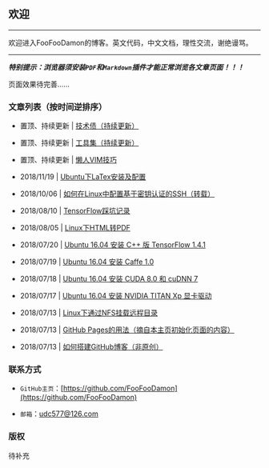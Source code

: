 <meta http-equiv="Content-Type" content="text/html; charset=utf-8">

## 欢迎

---------------------------------------------------------------------------

欢迎进入FooFooDamon的博客。英文代码，中文文档，理性交流，谢绝谩骂。

---------------------------------------------------------------------------

***特别提示：浏览器须安装`PDF`和`Markdown`插件才能正常浏览各文章页面！！！***

页面效果待完善……

### 文章列表（按时间逆排序）

* 置顶、持续更新 | <a href="技术债（持续更新）.md">技术债（持续更新）</a>

* 置顶、持续更新 | <a href="工具集（持续更新）.md">工具集（持续更新）</a>

* 置顶、持续更新 | <a href="懒人VIM技巧.md">懒人VIM技巧</a>

* 2018/11/19 | <a href="Ubuntu下LaTex安装及配置.md">Ubuntu下LaTex安装及配置</a>

* 2018/10/06 | <a href="如何在Linux中配置基于密钥认证的SSH（转载）.pdf">如何在Linux中配置基于密钥认证的SSH（转载）</a>

* 2018/08/10 | <a href="TensorFlow踩坑记录.md">TensorFlow踩坑记录</a>

* 2018/08/05 | <a href="Linux下HTML转PDF.md">Linux下HTML转PDF</a>

* 2018/07/20 | <a href="Ubuntu_16.04安装C++版TensorFlow_1.4.1.md">Ubuntu 16.04 安装 C++ 版 TensorFlow 1.4.1</a>

* 2018/07/19 | <a href="Ubuntu_16.04安装Caffe_1.0.md">Ubuntu 16.04 安装 Caffe 1.0</a>

* 2018/07/18 | <a href="Ubuntu_16.04安装CUDA_8.0和cuDNN_7.md">Ubuntu 16.04 安装 CUDA 8.0 和 cuDNN 7</a>

* 2018/07/17 | <a href="Ubuntu_16.04安装NVIDIA_TITAN_Xp显卡驱动.md">Ubuntu 16.04 安装 NVIDIA TITAN Xp 显卡驱动</a>

* 2018/07/13 | <a href="Linux下通过NFS挂载远程目录.md">Linux下通过NFS挂载远程目录</a>

* 2018/07/13 | <a href="GitHub_Pages的用法.md">GitHub Pages的用法（摘自本主页初始化页面的内容）</a>

* 2018/07/13 | <a href="如何搭建GitHub博客（非原创）.md">如何搭建GitHub博客（非原创）</a>


### 联系方式

* `GitHub主页`：[https://github.com/FooFooDamon](https://github.com/FooFooDamon)

* `邮箱`：<udc577@126.com>


### 版权

待补充

